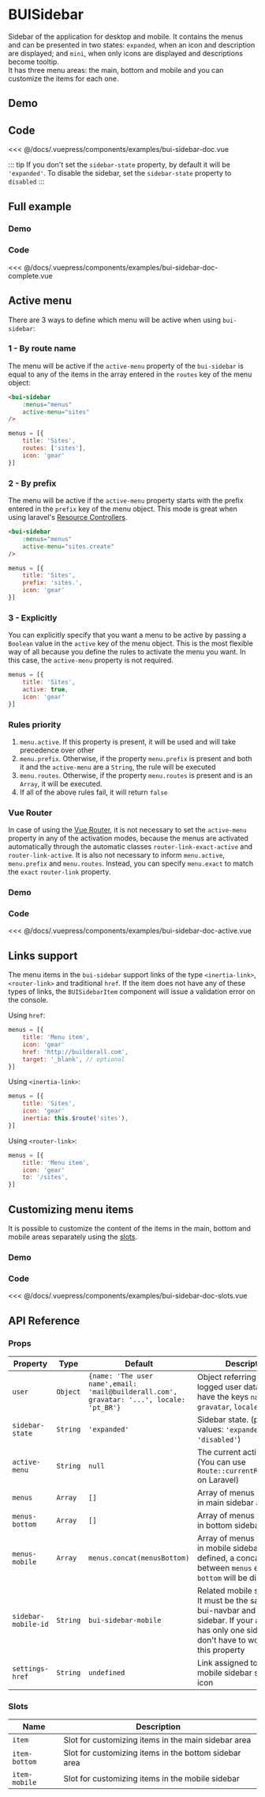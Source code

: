 # BUISidebar

Sidebar of the application for desktop and mobile. It contains the menus and can be presented in two states: `expanded`, when an icon and description are displayed; and `mini`, when only icons are displayed and descriptions become tooltip. 
<br>
It has three menu areas: the main, bottom and mobile and you can customize the items for each one.

## Demo
<Demo componentName="examples-bui-sidebar-doc" />

## Code
<SourceCode>
<<< @/docs/.vuepress/components/examples/bui-sidebar-doc.vue
</SourceCode>

::: tip
If you don't set the `sidebar-state` property, by default it will be `'expanded'`. To disable the sidebar, set the `sidebar-state` property to `disabled`
::: 

## Full example

### Demo
<Demo componentName="examples-bui-sidebar-doc-complete" />

### Code
<SourceCode>
<<< @/docs/.vuepress/components/examples/bui-sidebar-doc-complete.vue
</SourceCode>

## Active menu

There are 3 ways to define which menu will be active when using `bui-sidebar`:

### 1 - By route name

The menu will be active if the `active-menu` property of the `bui-sidebar` is equal to any of the items in the array entered in the `routes` key of the menu object:

```html {3}
<bui-sidebar 
	:menus="menus"
	active-menu="sites"
/>
```

```js {3}
menus = [{
	title: 'Sites',
	routes: ['sites'], 
	icon: 'gear'
}]
```

### 2 - By prefix

The menu will be active if the `active-menu` property starts with the prefix entered in the `prefix` key of the menu object. This mode is great when using laravel's [Resource Controllers](https://laravel.com/docs/8.x/controllers#resource-controllers).

```html {3}
<bui-sidebar 
	:menus="menus"
	active-menu="sites.create"
/>
```

```js {3}
menus = [{
	title: 'Sites',
	prefix: 'sites.', 
	icon: 'gear'
}]
```

### 3 - Explicitly

You can explicitly specify that you want a menu to be active by passing a `Boolean` value in the `active` key of the menu object. This is the most flexible way of all because you define the rules to activate the menu you want. In this case, the `active-menu` property is not required.

```js {3}
menus = [{
	title: 'Sites',
	active: true, 
	icon: 'gear'
}]
```

### Rules priority
1. `menu.active`. If this property is present, it will be used and will take precedence over other
2. `menu.prefix`. Otherwise, if the property `menu.prefix` is present and both it and the `active-menu` are a `String`, the rule will be executed
3. `menu.routes`. Otherwise, if the property `menu.routes` is present and is an `Array`, it will be executed.
4. If all of the above rules fail, it will return `false`

### Vue Router
In case of using the [Vue Router](https://router.vuejs.org/), it is not necessary to set the `active-menu` property in any of the activation modes, because the menus are activated automatically through the automatic classes `router-link-exact-active` and `router-link-active`. It is also not necessary to inform `menu.active`, `menu.prefix` and `menu.routes`. Instead, you can specify `menu.exact` to match the `exact` `router-link` property.

### Demo
<Demo componentName="examples-bui-sidebar-doc-active" />

### Code
<SourceCode>
<<< @/docs/.vuepress/components/examples/bui-sidebar-doc-active.vue
</SourceCode>

## Links support
The menu items in the `bui-sidebar` support links of the type `<inertia-link>`, `<router-link>` and traditional `href`. If the item does not have any of these types of links, the `BUISidebarItem` component will issue a validation error on the console.

Using `href`:

```js {4,5}
menus = [{
	title: 'Menu item',
	icon: 'gear'
	href: 'http://builderall.com',
	target: '_blank', // optional
}]
```

Using `<inertia-link>`:

```js {4}
menus = [{
	title: 'Sites',
	icon: 'gear'
	inertia: this.$route('sites'),
}]
```

Using `<router-link>`:

```js {4}
menus = [{
	title: 'Menu item',
	icon: 'gear'
	to: '/sites',
}]
```

## Customizing menu items
It is possible to customize the content of the items in the main, bottom and mobile areas separately using the [slots](#slots).
### Demo
<Demo componentName="examples-bui-sidebar-doc-slots" />

### Code
<SourceCode>
<<< @/docs/.vuepress/components/examples/bui-sidebar-doc-slots.vue
</SourceCode>

## API Reference

### Props
| Property | Type | Default | Description |
| -------- | ---- | ------- | ----------- |
| `user` | `Object` | `{name: 'The user name',email: 'mail@builderall.com', gravatar: '...', locale: 'pt_BR'}` | Object referring to the logged user data. He must have the keys `name`, `email`, `gravatar`, `locale` |
| `sidebar-state` | `String` | `'expanded'` | Sidebar state. (possible values: `'expanded'`, `'mini'`, `'disabled'`) |
| `active-menu` | `String` | `null` | The current active menu (You can use `Route::currentRouteName()` on Laravel) |
| `menus` | `Array` | `[]` | Array of menus to display in main sidebar area |
| `menus-bottom` | `Array` | `[]` | Array of menus to display in bottom sidebar area |
| `menus-mobile` | `Array` | `menus.concat(menusBottom)` | Array of menus to display in mobile sidebar. If not defined, a concatenation between `menus` e `menus-bottom` will be displayed |
| `sidebar-mobile-id` | `String` | `bui-sidebar-mobile` | Related mobile sidebar ID. It must be the same in the bui-navbar and bui-sidebar. If your application has only one sidebar you don't have to worry about this property  |
| `settings-href` | `String` | `undefined` | Link assigned to the mobile sidebar settings icon | 


### Slots
| Name | Description |
| -------- | ----------- |
| `item` | Slot for customizing items in the main sidebar area |
| `item-bottom` | Slot for customizing items in the bottom sidebar area |
| `item-mobile` | Slot for customizing items in the mobile sidebar |

